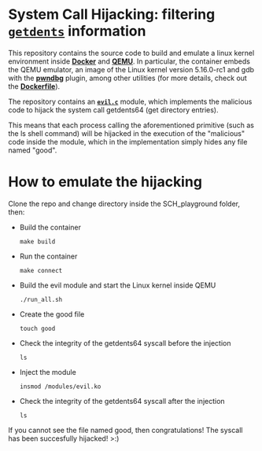 # System Call Hijacking: filtering [**`getdents`**](https://man7.org/linux/man-pages/man2/getdents.2.html) information

This repository contains the source code to build and emulate a linux kernel environment inside [**Docker**](https://www.docker.com/) and [**QEMU**](https://www.qemu.org/).
In particular, the container embeds the QEMU emulator, an image of the Linux kernel version 5.16.0-rc1 and gdb with the [**pwndbg**](https://github.com/pwndbg/pwndbg) plugin, among other utilities (for more details, check out the [**Dockerfile**](https://github.com/LeoGori/SCH_playground/blob/main/Dockerfile)).

The repository contains an [**`evil.c`**](https://github.com/LeoGori/SCH_playground/tree/main/demos/modules/evil.c) module, which implements the malicious code to hijack the system call getdents64 (get directory entries).

This means that each process calling the aforementioned primitive (such as the ls shell command) will be hijacked in the execution of the "malicious" code inside the module, which in the implementation simply hides any file named "good".

# How to emulate the hijacking

Clone the repo and change directory inside the SCH_playground folder, then:

- Build the container
    ```
    make build
    ```
- Run the container
    ```
    make connect
    ```
- Build the evil module and start the Linux kernel inside QEMU 
    ```
    ./run_all.sh
    ```
- Create the good file
    ```
    touch good
    ```
- Check the integrity of the getdents64 syscall before the injection
    ```
    ls
    ```
- Inject the module
    ```
    insmod /modules/evil.ko
    ```
- Check the integrity of the getdents64 syscall after the injection
    ```
    ls
    ```

If you cannot see the file named good, then congratulations! The syscall has been succesfully hijacked! >:)